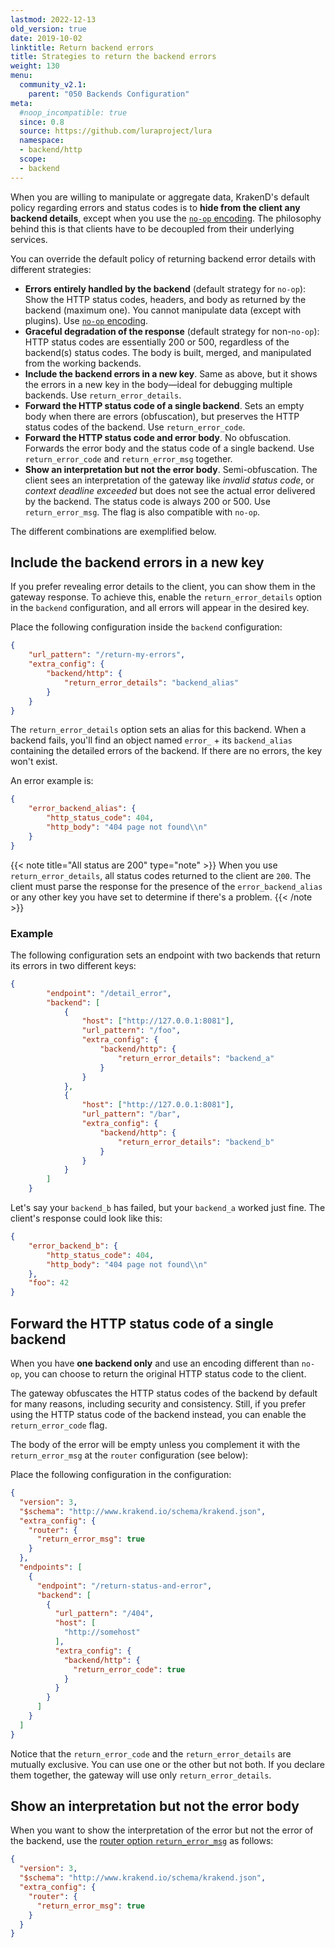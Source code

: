 ```yaml
---
lastmod: 2022-12-13
old_version: true
date: 2019-10-02
linktitle: Return backend errors
title: Strategies to return the backend errors
weight: 130
menu:
  community_v2.1:
    parent: "050 Backends Configuration"
meta:
  #noop_incompatible: true
  since: 0.8
  source: https://github.com/luraproject/lura
  namespace:
  - backend/http
  scope:
  - backend
---
```


When you are willing to manipulate or aggregate data, KrakenD's default policy regarding errors and status codes is to **hide from the client any backend details**, except when you use the [`no-op` encoding](/docs/v2.1/endpoints/no-op/). The philosophy behind this is that clients have to be decoupled from their underlying services.

You can override the default policy of returning backend error details with different strategies:

- **Errors entirely handled by the backend** (default strategy for `no-op`): Show the HTTP status codes, headers, and body as returned by the backend (maximum one). You cannot manipulate data (except with plugins). Use [`no-op` encoding](/docs/v2.1/endpoints/no-op/).
- **Graceful degradation of the response** (default strategy for non-`no-op`): HTTP status codes are essentially 200 or 500, regardless of the backend(s) status codes. The body is built, merged, and manipulated from the working backends.
- **Include the backend errors in a new key**. Same as above, but it shows the errors in a new key in the body—ideal for debugging multiple backends. Use `return_error_details`.
- **Forward the HTTP status code of a single backend**. Sets an empty body when there are errors (obfuscation), but preserves the HTTP status codes of the backend. Use `return_error_code`.
- **Forward the HTTP status code and error body**. No obfuscation. Forwards the error body and the status code of a single backend. Use `return_error_code` and `return_error_msg` together.
- **Show an interpretation but not the error body**. Semi-obfuscation. The client sees an interpretation of the gateway like *invalid status code*, or *context deadline exceeded* but does not see the actual error delivered by the backend. The status code is always 200 or 500. Use `return_error_msg`. The flag is also compatible with `no-op`.

The different combinations are exemplified below.

## Include the backend errors in a new key
If you prefer revealing error details to the client, you can show them in the gateway response. To achieve this, enable the `return_error_details` option in the `backend` configuration, and all errors will appear in the desired key.

Place the following configuration inside the `backend` configuration:

```json
{
    "url_pattern": "/return-my-errors",
    "extra_config": {
        "backend/http": {
            "return_error_details": "backend_alias"
        }
    }
}
```

The `return_error_details` option sets an alias for this backend. When a backend fails, you'll find an object named `error_` + its `backend_alias` containing the detailed errors of the backend. If there are no errors, the key won't exist.

An error example is:

```json
{
    "error_backend_alias": {
        "http_status_code": 404,
        "http_body": "404 page not found\\n"
    }
}
```

{{< note title="All status are 200" type="note" >}}
When you use `return_error_details`, all status codes returned to the client are `200`. The client must parse the response for the presence of the `error_backend_alias` or any other key you have set to determine if there's a problem.
{{< /note >}}


### Example
The following configuration sets an endpoint with two backends that return its errors in two different keys:

```json
{
        "endpoint": "/detail_error",
        "backend": [
            {
                "host": ["http://127.0.0.1:8081"],
                "url_pattern": "/foo",
                "extra_config": {
                    "backend/http": {
                        "return_error_details": "backend_a"
                    }
                }
            },
            {
                "host": ["http://127.0.0.1:8081"],
                "url_pattern": "/bar",
                "extra_config": {
                    "backend/http": {
                        "return_error_details": "backend_b"
                    }
                }
            }
        ]
    }
```

Let's say your `backend_b` has failed, but your `backend_a` worked just fine. The client's response could look like this:

```json
{
    "error_backend_b": {
        "http_status_code": 404,
        "http_body": "404 page not found\\n"
    },
    "foo": 42
}
```

## Forward the HTTP status code of a single backend
When you have **one backend only** and use an encoding different than `no-op`, you can choose to return the original HTTP status code to the client.

The gateway obfuscates the HTTP status codes of the backend by default for many reasons, including security and consistency. Still, if you prefer using the HTTP status code of the backend instead, you can enable the `return_error_code` flag.

The body of the error will be empty unless you complement it with the `return_error_msg` at the `router` configuration (see below):

Place the following configuration in the configuration:

```json
{
  "version": 3,
  "$schema": "http://www.krakend.io/schema/krakend.json",
  "extra_config": {
    "router": {
      "return_error_msg": true
    }
  },
  "endpoints": [
    {
      "endpoint": "/return-status-and-error",
      "backend": [
        {
          "url_pattern": "/404",
          "host": [
            "http://somehost"
          ],
          "extra_config": {
            "backend/http": {
              "return_error_code": true
            }
          }
        }
      ]
    }
  ]
}
```

Notice that the `return_error_code` and the `return_error_details` are mutually exclusive. You can use one or the other but not both. If you declare them together, the gateway will use only `return_error_details`.


## Show an interpretation but not the error body
When you want to show the interpretation of the error but not the error of the backend, use the [router option `return_error_msg`](/docs/v2.1/service-settings/router-options/) as follows:

```json
{
  "version": 3,
  "$schema": "http://www.krakend.io/schema/krakend.json",
  "extra_config": {
    "router": {
      "return_error_msg": true
    }
  }
}
```